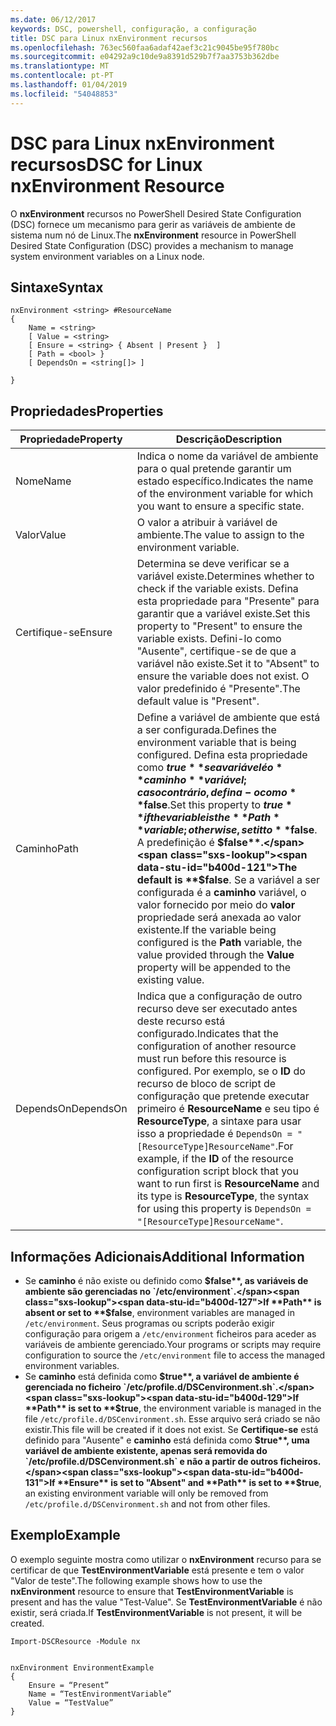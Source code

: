 ```yaml
---
ms.date: 06/12/2017
keywords: DSC, powershell, configuração, a configuração
title: DSC para Linux nxEnvironment recursos
ms.openlocfilehash: 763ec560faa6adaf42aef3c21c9045be95f780bc
ms.sourcegitcommit: e04292a9c10de9a8391d529b7f7aa3753b362dbe
ms.translationtype: MT
ms.contentlocale: pt-PT
ms.lasthandoff: 01/04/2019
ms.locfileid: "54048853"
---
```

# <a name="dsc-for-linux-nxenvironment-resource"></a><span data-ttu-id="b400d-103">DSC para Linux nxEnvironment recursos</span><span class="sxs-lookup"><span data-stu-id="b400d-103">DSC for Linux nxEnvironment Resource</span></span>

<span data-ttu-id="b400d-104">O **nxEnvironment** recursos no PowerShell Desired State Configuration (DSC) fornece um mecanismo para gerir as variáveis de ambiente de sistema num nó de Linux.</span><span class="sxs-lookup"><span data-stu-id="b400d-104">The **nxEnvironment** resource in PowerShell Desired State Configuration (DSC) provides a mechanism to manage system environment variables on a Linux node.</span></span>

## <a name="syntax"></a><span data-ttu-id="b400d-105">Sintaxe</span><span class="sxs-lookup"><span data-stu-id="b400d-105">Syntax</span></span>

```
nxEnvironment <string> #ResourceName
{
    Name = <string>
    [ Value = <string>
    [ Ensure = <string> { Absent | Present }  ]
    [ Path = <bool> }
    [ DependsOn = <string[]> ]

}
```

## <a name="properties"></a><span data-ttu-id="b400d-106">Propriedades</span><span class="sxs-lookup"><span data-stu-id="b400d-106">Properties</span></span>

|  <span data-ttu-id="b400d-107">Propriedade</span><span class="sxs-lookup"><span data-stu-id="b400d-107">Property</span></span> |  <span data-ttu-id="b400d-108">Descrição</span><span class="sxs-lookup"><span data-stu-id="b400d-108">Description</span></span> |
|---|---|
| <span data-ttu-id="b400d-109">Nome</span><span class="sxs-lookup"><span data-stu-id="b400d-109">Name</span></span>| <span data-ttu-id="b400d-110">Indica o nome da variável de ambiente para o qual pretende garantir um estado específico.</span><span class="sxs-lookup"><span data-stu-id="b400d-110">Indicates the name of the environment variable for which you want to ensure a specific state.</span></span>|
| <span data-ttu-id="b400d-111">Valor</span><span class="sxs-lookup"><span data-stu-id="b400d-111">Value</span></span>| <span data-ttu-id="b400d-112">O valor a atribuir à variável de ambiente.</span><span class="sxs-lookup"><span data-stu-id="b400d-112">The value to assign to the environment variable.</span></span>|
| <span data-ttu-id="b400d-113">Certifique-se</span><span class="sxs-lookup"><span data-stu-id="b400d-113">Ensure</span></span>| <span data-ttu-id="b400d-114">Determina se deve verificar se a variável existe.</span><span class="sxs-lookup"><span data-stu-id="b400d-114">Determines whether to check if the variable exists.</span></span> <span data-ttu-id="b400d-115">Defina esta propriedade para "Presente" para garantir que a variável existe.</span><span class="sxs-lookup"><span data-stu-id="b400d-115">Set this property to "Present" to ensure the variable exists.</span></span> <span data-ttu-id="b400d-116">Defini-lo como "Ausente", certifique-se de que a variável não existe.</span><span class="sxs-lookup"><span data-stu-id="b400d-116">Set it to "Absent" to ensure the variable does not exist.</span></span> <span data-ttu-id="b400d-117">O valor predefinido é "Presente".</span><span class="sxs-lookup"><span data-stu-id="b400d-117">The default value is "Present".</span></span>|
| <span data-ttu-id="b400d-118">Caminho</span><span class="sxs-lookup"><span data-stu-id="b400d-118">Path</span></span>| <span data-ttu-id="b400d-119">Define a variável de ambiente que está a ser configurada.</span><span class="sxs-lookup"><span data-stu-id="b400d-119">Defines the environment variable that is being configured.</span></span> <span data-ttu-id="b400d-120">Defina esta propriedade como **$true** se a variável é o **caminho** variável; caso contrário, defina-o como **$false**.</span><span class="sxs-lookup"><span data-stu-id="b400d-120">Set this property to **$true** if the variable is the **Path** variable; otherwise, set it to **$false**.</span></span> <span data-ttu-id="b400d-121">A predefinição é **$false**.</span><span class="sxs-lookup"><span data-stu-id="b400d-121">The default is **$false**.</span></span> <span data-ttu-id="b400d-122">Se a variável a ser configurada é a **caminho** variável, o valor fornecido por meio do **valor** propriedade será anexada ao valor existente.</span><span class="sxs-lookup"><span data-stu-id="b400d-122">If the variable being configured is the **Path** variable, the value provided through the **Value** property will be appended to the existing value.</span></span>|
| <span data-ttu-id="b400d-123">DependsOn</span><span class="sxs-lookup"><span data-stu-id="b400d-123">DependsOn</span></span> | <span data-ttu-id="b400d-124">Indica que a configuração de outro recurso deve ser executado antes deste recurso está configurado.</span><span class="sxs-lookup"><span data-stu-id="b400d-124">Indicates that the configuration of another resource must run before this resource is configured.</span></span> <span data-ttu-id="b400d-125">Por exemplo, se o **ID** do recurso de bloco de script de configuração que pretende executar primeiro é **ResourceName** e seu tipo é **ResourceType**, a sintaxe para usar isso a propriedade é `DependsOn = "[ResourceType]ResourceName"`.</span><span class="sxs-lookup"><span data-stu-id="b400d-125">For example, if the **ID** of the resource configuration script block that you want to run first is **ResourceName** and its type is **ResourceType**, the syntax for using this property is `DependsOn = "[ResourceType]ResourceName"`.</span></span>|

## <a name="additional-information"></a><span data-ttu-id="b400d-126">Informações Adicionais</span><span class="sxs-lookup"><span data-stu-id="b400d-126">Additional Information</span></span>

* <span data-ttu-id="b400d-127">Se **caminho** é não existe ou definido como **$false**, as variáveis de ambiente são gerenciadas no `/etc/environment`.</span><span class="sxs-lookup"><span data-stu-id="b400d-127">If **Path** is absent or set to **$false**, environment variables are managed in `/etc/environment`.</span></span> <span data-ttu-id="b400d-128">Seus programas ou scripts poderão exigir configuração para origem a `/etc/environment` ficheiros para aceder as variáveis de ambiente gerenciado.</span><span class="sxs-lookup"><span data-stu-id="b400d-128">Your programs or scripts may require configuration to source the `/etc/environment` file to access the managed environment variables.</span></span>
* <span data-ttu-id="b400d-129">Se **caminho** está definida como **$true**, a variável de ambiente é gerenciada no ficheiro `/etc/profile.d/DSCenvironment.sh`.</span><span class="sxs-lookup"><span data-stu-id="b400d-129">If **Path** is set to **$true**, the environment variable is managed in the file `/etc/profile.d/DSCenvironment.sh`.</span></span> <span data-ttu-id="b400d-130">Esse arquivo será criado se não existir.</span><span class="sxs-lookup"><span data-stu-id="b400d-130">This file will be created if it does not exist.</span></span> <span data-ttu-id="b400d-131">Se **Certifique-se** está definido para "Ausente" e **caminho** está definida como **$true**, uma variável de ambiente existente, apenas será removida do `/etc/profile.d/DSCenvironment.sh` e não a partir de outros ficheiros.</span><span class="sxs-lookup"><span data-stu-id="b400d-131">If **Ensure** is set to "Absent" and **Path** is set to **$true**, an existing environment variable will only be removed from `/etc/profile.d/DSCenvironment.sh` and not from other files.</span></span>

## <a name="example"></a><span data-ttu-id="b400d-132">Exemplo</span><span class="sxs-lookup"><span data-stu-id="b400d-132">Example</span></span>

<span data-ttu-id="b400d-133">O exemplo seguinte mostra como utilizar o **nxEnvironment** recurso para se certificar de que **TestEnvironmentVariable** está presente e tem o valor "Valor de teste".</span><span class="sxs-lookup"><span data-stu-id="b400d-133">The following example shows how to use the **nxEnvironment** resource to ensure that **TestEnvironmentVariable** is present and has the value "Test-Value".</span></span> <span data-ttu-id="b400d-134">Se **TestEnvironmentVariable** é não existir, será criada.</span><span class="sxs-lookup"><span data-stu-id="b400d-134">If **TestEnvironmentVariable** is not present, it will be created.</span></span>

```
Import-DSCResource -Module nx


nxEnvironment EnvironmentExample
{
    Ensure = “Present”
    Name = “TestEnvironmentVariable”
    Value = “TestValue”
}
```